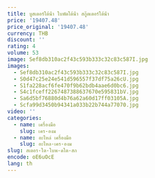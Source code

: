 ```yaml
---
title: บูสเตอร์ใต้น้ํา ใบพัดใต้น้ํา สกู๊ตเตอร์ใต้น้ํา
price: '19407.48'
price_original: '19407.48'
currency: THB
discount: ''
rating: 4
volume: 53
image: Sef8db310ac2f43c593b333c32c83c587I.jpg
images:
  - Sef8db310ac2f43c593b333c32c83c587I.jpg
  - S0d47c25e24e541d596557f37df75a26cU.jpg
  - S1fa228acf6fe470f9b62bdb4aae6d0bc6.jpg
  - S4c1fceff2267487388637670e595831bV.jpg
  - Sa6d5bf76880d4b76a62a60d17ff03105A.jpg
  - Scfa99d3450b94341a033b22b744a77070.jpg
video: ''
categories:
  - name: เครื่องมือ
    slug: เคร-องม
  - name: อะไหล่ เครื่องมือ
    slug: อะไหล-เคร-องม
slug: สเตอร-ใต-ใบพ-ดใต-สก
encode: oE6uOcE
lang: th
---
```

  